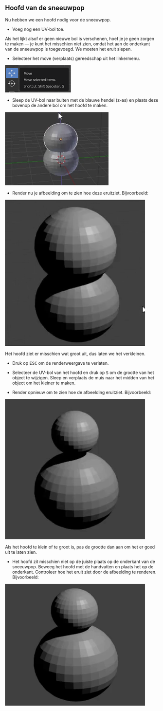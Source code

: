 ## Hoofd van de sneeuwpop

Nu hebben we een hoofd nodig voor de sneeuwpop.

+ Voeg nog een UV-bol toe.

Als het lijkt alsof er geen nieuwe bol is verschenen, hoef je je geen zorgen te maken — je kunt het misschien niet zien, omdat het aan de onderkant van de sneeuwpop is toegevoegd. We moeten het eruit slepen.

+ Selecteer het move (verplaats) gereedschap uit het linkermenu.

![Pijluiteinden](images/move-tool.png)

+ Sleep de UV-bol naar buiten met de blauwe hendel (z-as) en plaats deze bovenop de andere bol om het hoofd te maken.

![Voeg het hoofd toe](images/blender-snowman-add-head.png)

+ Render nu je afbeelding om te zien hoe deze eruitziet. Bijvoorbeeld:

![Render het hoofd](images/blender-head-render-1.png)

Het hoofd ziet er misschien wat groot uit, dus laten we het verkleinen.

+ Druk op <kbd>ESC</kbd> om de renderweergave te verlaten.

+ Selecteer de UV-bol van het hoofd en druk op <kbd>S</kbd> om de grootte van het object te wijzigen. Sleep en verplaats de muis naar het midden van het object om het kleiner te maken.

+ Render opnieuw om te zien hoe de afbeelding eruitziet. Bijvoorbeeld:

![Render het hoofd opnieuw](images/blender-head-render-2.png)

Als het hoofd te klein of te groot is, pas de grootte dan aan om het er goed uit te laten zien.

+ Het hoofd zit misschien niet op de juiste plaats op de onderkant van de sneeuwpop. Beweeg het hoofd met de handvatten en plaats het op de onderkant. Controleer hoe het eruit ziet door de afbeelding te renderen. Bijvoorbeeld:

![Render het hoofd op de onderkant](images/blender-head-render-3.png)